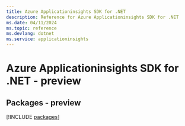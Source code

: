 ```yaml
---
title: Azure Applicationinsights SDK for .NET
description: Reference for Azure Applicationinsights SDK for .NET
ms.date: 04/11/2024
ms.topic: reference
ms.devlang: dotnet
ms.service: applicationinsights
---
```

# Azure Applicationinsights SDK for .NET - preview
## Packages - preview
[!INCLUDE [packages](applicationinsights-index.md)]